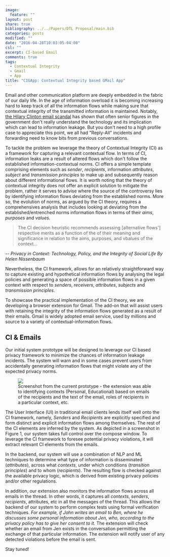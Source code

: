 ```yaml
---
image:
  feature: ""
layout: post
share: true
bibliography: ../../Papers/DTL Proposal/main.bib
categories: posts
modified: ""
date: "2016-04-28T10:03:05-04:00"
csl: ""
excerpt: CI-based Email
comments: true
tags:
  - Contextual Integrity
  - Gmail
  - App
title: "CIGApp: Contextual Integrity based GMail App"
---
```


Email and other communication platform are deeply embedded in the fabric of our
daily life. In the age of information overload it is becoming increasing hard to
keep track of all the information flows while making sure that contextual
integrity of the transmitted information is maintained. Notably, [the Hilary
Clinton email
scandal](https://www.washingtonpost.com/graphics/politics/read-hillary-clinton-email/)
has shown that often senior figures in the government don't really understand
the technology and its implication which can lead to information leakage. But
you don't need to a high profile case to appreciate this point, we all had
"Reply-All" incidents and forwarding need to know bits from previous
conversations.

To tackle the problem we leverage the theory of Contextual Integrity (CI) as a
framework for capturing a relevant contextual flow. In terms of CI, information
leaks are a result of altered flows which don't follow the established
information-contextual norms. CI offers a simple template comprising elements
such as *sender*, *recipients*, information *attributes*, *subject* and
*transmission principles* to make up and subsequently reason about different
informational flows. It is worth noting that the theory of contextual integrity
does not offer an explicit solution to mitigate the problem, rather it serves to
advise where the source of the controversy lies by identifying information flows
deviating from the established norms. More so, the evolution of norms, as argued
by the CI theory, requires a comprehensives analysis that includes looking at
deviating from the established/entrenched norms information flows in terms of
their *aims*, *purposes* and *values*.

> The CI decision heuristic recommends assessing [alternative flows'] respective merits as a function of the of their meaning and significance in relation to the aims, purposes, and vbalues of the context...

-- *Privacy in Context: Technology, Policy, and the Integrity of Social Life
By Helen Nissenbaum*

Nevertheless, the CI framework, allows for an relatively straightforward way to
capture existing and hypothetical information flows by analysing the legal
policies and generating a space of possible information flows in a given context
with respect to *senders*, *receivers*, *attributes*, *subjects* and
*transmission principles*.

To showcase the practical implementation of the CI theory, we are developing a
browser extension for Gmail. The add-on that will assist users with retaining
the integrity of the information flows generated as a result of their emails.
Gmail is widely adopted email service, used by millions and source to a variety
of contextual-information flows.

CI & Emails
-----------

Our initial system prototype will be designed to leverage our CI based privacy
framework to minimize the chances of information leakage incidents. The system
will warn and in some cases prevent users from accidentally generating
information flows that might violate any of the expected privacy norms.  

<figure class="image"><img src="{{ site.url }}/images/screenshot.png">
<figcaption>
Screenshot from the current prototype - the extension was able to identifying
contexts (Personal, Educational) based on emails of the recipients and the text
of the email, roles of recipients in a particular context, etc.
</figcaption></figure>

The User Interface (UI) in traditional email clients lends itself well onto the
CI framework, namely, *Senders* and *Recipients* are explicitly specified and
form distinct and explicit information flows among themselves. The rest of the
CI elements are inferred by the system. As depicted in a screenshot in Figure 1,
our system takes full control over the compose window. To leverage the CI
framework to foresee potential privacy violations, it will extract relevant CI
elements from the emails.

In the backend, our system will use a combination of NLP and ML techniques to
determine what type of information is disseminated (*attributes*), across what
*contexts*, under which conditions (*transition principles*) and to whom (*recipients*). The resulting flow is checked against the
available privacy logic, which is derived from existing privacy policies
and/or other regulations.

In addition, our extension also monitors the information flows across all emails
in the thread. In other words, it captures all *contexts*, *senders*,
*recipients*, attributes, etc in all the messages of the thread. This allows the
backend of our system to perform complex tests using formal verification
techniques. *For example, if John writes an email to Ben, where he discusses
some personal information about Jen, who, according to the privacy policy has to
give her consent to it.* The extension will check whether an email from Jen
exists in the conversation permitting the exchange of that particular
information. The extension will notify user of any detected violations before
the email is sent.

Stay tuned!

 

 

 
